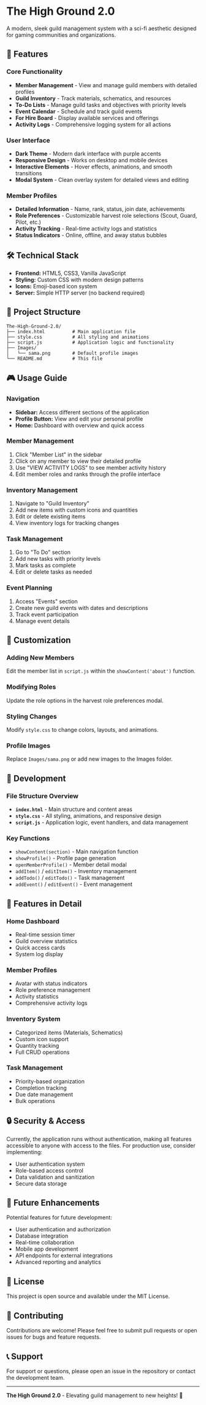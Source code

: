 # The High Ground 2.0

A modern, sleek guild management system with a sci-fi aesthetic designed for gaming communities and organizations.

## 🚀 Features

### **Core Functionality**
- **Member Management** - View and manage guild members with detailed profiles
- **Guild Inventory** - Track materials, schematics, and resources
- **To-Do Lists** - Manage guild tasks and objectives with priority levels
- **Event Calendar** - Schedule and track guild events
- **For Hire Board** - Display available services and offerings
- **Activity Logs** - Comprehensive logging system for all actions

### **User Interface**
- **Dark Theme** - Modern dark interface with purple accents
- **Responsive Design** - Works on desktop and mobile devices
- **Interactive Elements** - Hover effects, animations, and smooth transitions
- **Modal System** - Clean overlay system for detailed views and editing

### **Member Profiles**
- **Detailed Information** - Name, rank, status, join date, achievements
- **Role Preferences** - Customizable harvest role selections (Scout, Guard, Pilot, etc.)
- **Activity Tracking** - Real-time activity logs and statistics
- **Status Indicators** - Online, offline, and away status bubbles

## 🛠️ Technical Stack

- **Frontend:** HTML5, CSS3, Vanilla JavaScript
- **Styling:** Custom CSS with modern design patterns
- **Icons:** Emoji-based icon system
- **Server:** Simple HTTP server (no backend required)

## 📁 Project Structure

```
The-High-Ground-2.0/
├── index.html          # Main application file
├── style.css           # All styling and animations
├── script.js           # Application logic and functionality
├── Images/
│   └── sama.png        # Default profile images
└── README.md           # This file
```



## 🎮 Usage Guide

### **Navigation**
- **Sidebar:** Access different sections of the application
- **Profile Button:** View and edit your personal profile
- **Home:** Dashboard with overview and quick access

### **Member Management**
1. Click "Member List" in the sidebar
2. Click on any member to view their detailed profile
3. Use "VIEW ACTIVITY LOGS" to see member activity history
4. Edit member roles and ranks through the profile interface

### **Inventory Management**
1. Navigate to "Guild Inventory"
2. Add new items with custom icons and quantities
3. Edit or delete existing items
4. View inventory logs for tracking changes

### **Task Management**
1. Go to "To Do" section
2. Add new tasks with priority levels
3. Mark tasks as complete
4. Edit or delete tasks as needed

### **Event Planning**
1. Access "Events" section
2. Create new guild events with dates and descriptions
3. Track event participation
4. Manage event details

## 🎨 Customization

### **Adding New Members**
Edit the member list in `script.js` within the `showContent('about')` function.

### **Modifying Roles**
Update the role options in the harvest role preferences modal.

### **Styling Changes**
Modify `style.css` to change colors, layouts, and animations.

### **Profile Images**
Replace `Images/sama.png` or add new images to the Images folder.

## 🔧 Development

### **File Structure Overview**
- **`index.html`** - Main structure and content areas
- **`style.css`** - All styling, animations, and responsive design
- **`script.js`** - Application logic, event handlers, and data management

### **Key Functions**
- `showContent(section)` - Main navigation function
- `showProfile()` - Profile page generation
- `openMemberProfile()` - Member detail modal
- `addItem()` / `editItem()` - Inventory management
- `addTodo()` / `editTodo()` - Task management
- `addEvent()` / `editEvent()` - Event management

## 🌟 Features in Detail

### **Home Dashboard**
- Real-time session timer
- Guild overview statistics
- Quick access cards
- System log display

### **Member Profiles**
- Avatar with status indicators
- Role preference management
- Activity statistics
- Comprehensive activity logs

### **Inventory System**
- Categorized items (Materials, Schematics)
- Custom icon support
- Quantity tracking
- Full CRUD operations

### **Task Management**
- Priority-based organization
- Completion tracking
- Due date management
- Bulk operations

## 🔒 Security & Access

Currently, the application runs without authentication, making all features accessible to anyone with access to the files. For production use, consider implementing:

- User authentication system
- Role-based access control
- Data validation and sanitization
- Secure data storage

## 🚀 Future Enhancements

Potential features for future development:
- User authentication and authorization
- Database integration
- Real-time collaboration
- Mobile app development
- API endpoints for external integrations
- Advanced reporting and analytics

## 📝 License

This project is open source and available under the MIT License.

## 🤝 Contributing

Contributions are welcome! Please feel free to submit pull requests or open issues for bugs and feature requests.

## 📞 Support

For support or questions, please open an issue in the repository or contact the development team.

---

**The High Ground 2.0** - Elevating guild management to new heights! 🚀

